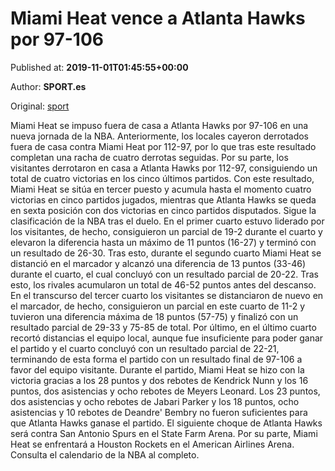 
# Miami Heat vence a Atlanta Hawks por 97-106

Published at: **2019-11-01T01:45:55+00:00**

Author: **SPORT.es**

Original: [sport](https://www.sport.es/es/noticias/nba/miami-heat-vence-a-atlanta-hawks-por-97-106-7709880)

Miami Heat se impuso fuera de casa a Atlanta Hawks por 97-106 en una nueva jornada de la NBA. Anteriormente, los locales cayeron derrotados fuera de casa contra Miami Heat por 112-97, por lo que tras este resultado completan una racha de cuatro derrotas seguidas. Por su parte, los visitantes derrotaron en casa a Atlanta Hawks por 112-97, consiguiendo un total de cuatro victorias en los cinco últimos partidos. Con este resultado, Miami Heat se sitúa en tercer puesto y acumula hasta el momento cuatro victorias en cinco partidos jugados, mientras que Atlanta Hawks se queda en sexta posición con dos victorias en cinco partidos disputados. Sigue la clasificación de la NBA tras el duelo.
En el primer cuarto estuvo liderado por los visitantes, de hecho, consiguieron un parcial de 19-2 durante el cuarto y elevaron la diferencia hasta un máximo de 11 puntos (16-27) y terminó con un resultado de 26-30. Tras esto, durante el segundo cuarto Miami Heat se distanció en el marcador y alcanzó una diferencia de 13 puntos (33-46) durante el cuarto, el cual concluyó con un resultado parcial de 20-22. Tras esto, los rivales acumularon un total de 46-52 puntos antes del descanso.
En el transcurso del tercer cuarto los visitantes se distanciaron de nuevo en el marcador, de hecho, consiguieron un parcial en este cuarto de 11-2 y tuvieron una diferencia máxima de 18 puntos (57-75) y finalizó con un resultado parcial de 29-33 y 75-85 de total. Por último, en el último cuarto recortó distancias el equipo local, aunque fue insuficiente para poder ganar el partido y el cuarto concluyó con un resultado parcial de 22-21, terminando de esta forma el partido con un resultado final de 97-106 a favor del equipo visitante.
Durante el partido, Miami Heat se hizo con la victoria gracias a los 28 puntos y dos rebotes de Kendrick Nunn y los 16 puntos, dos asistencias y ocho rebotes de Meyers Leonard. Los 23 puntos, dos asistencias y ocho rebotes de Jabari Parker y los 18 puntos, ocho asistencias y 10 rebotes de Deandre' Bembry no fueron suficientes para que Atlanta Hawks ganase el partido.
El siguiente choque de Atlanta Hawks será contra San Antonio Spurs en el State Farm Arena. Por su parte, Miami Heat se enfrentará a Houston Rockets en el American Airlines Arena. Consulta el calendario de la NBA al completo.
